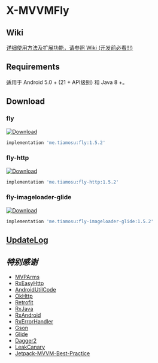# X-MVVMFly

## Wiki

[详细使用方法及扩展功能，请参照 Wiki (开发前必看!!!)](https://github.com/tiamosu/X-MVVMFly/wiki)

## Requirements
适用于 Android 5.0 + (21 + API级别) 和 Java 8 +。

## Download

### fly
[ ![Download](https://api.bintray.com/packages/weixia/maven/mvvm-fly/images/download.svg) ](https://bintray.com/weixia/maven/mvvm-fly/_latestVersion)
```groovy
implementation 'me.tiamosu:fly:1.5.2'
```

### fly-http
[ ![Download](https://api.bintray.com/packages/weixia/maven/mvvm-fly-http/images/download.svg) ](https://bintray.com/weixia/maven/mvvm-fly-http/_latestVersion)
```groovy
implementation 'me.tiamosu:fly-http:1.5.2'
```

### fly-imageloader-glide
[ ![Download](https://api.bintray.com/packages/weixia/maven/mvvm-fly-glide/images/download.svg) ](https://bintray.com/weixia/maven/mvvm-fly-glide/_latestVersion)
```groovy
implementation 'me.tiamosu:fly-imageloader-glide:1.5.2'
```

## [UpdateLog](https://github.com/tiamosu/X-MVVMFly/blob/master/CHANGELOG.md)

## *特别感谢*
* [MVPArms](https://github.com/JessYanCoding/MVPArms)
* [RxEasyHttp](https://github.com/zhou-you/RxEasyHttp)
* [AndroidUtilCode](https://github.com/Blankj/AndroidUtilCode)
* [OkHttp](https://github.com/square/okhttp)
* [Retrofit](https://github.com/square/retrofit)
* [RxJava](https://github.com/ReactiveX/RxJava)
* [RxAndroid](https://github.com/ReactiveX/RxAndroid)
* [RxErrorHandler](https://github.com/JessYanCoding/RxErrorHandler)
* [Gson](https://github.com/google/gson)
* [Glide](https://github.com/bumptech/glide)
* [Dagger2](https://github.com/google/dagger)
* [LeakCanary](https://github.com/square/leakcanary)
* [Jetpack-MVVM-Best-Practice](https://github.com/KunMinX/Jetpack-MVVM-Best-Practice)
